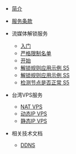 <!-- markdownlint-disable-next-line first-line-heading -->
* [简介](README.md)
* [服务条款](tos.md)

* 流媒体解锁服务
    * [入门](kaishi.md)
    * [严格限制名单](netflix.md)
    * [开始](principle.md)
    * [解锁规则应用示例 S5](xray.md)
    * [解锁规则应用示例 SS](xrayss.md)
    * [检测节点是否正常 S5](curl.md)

* 台湾VPS服务
    * [NAT VPS](natvps.md)
    * [动态IP VPS](hinetvps.md)
    * [静态IP VPS](cn2vps.md)

* 相关技术文档
    * [DDNS](ddns.md)

